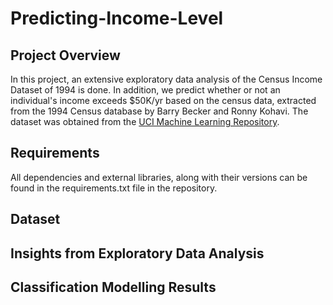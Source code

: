 # Predicting-Income-Level

## Project Overview

In this project, an extensive exploratory data analysis of the Census Income Dataset of 1994 is done. In addition, we predict whether or not an individual's income exceeds $50K/yr based on the census data, extracted from the 1994 Census database by Barry Becker and Ronny Kohavi. The dataset was obtained from the [UCI Machine Learning Repository](https://archive.ics.uci.edu/dataset/2/adult). 

## Requirements

All dependencies and external libraries, along with their versions can be found in the requirements.txt file in the repository.

## Dataset


## Insights from Exploratory Data Analysis 


## Classification Modelling Results 
